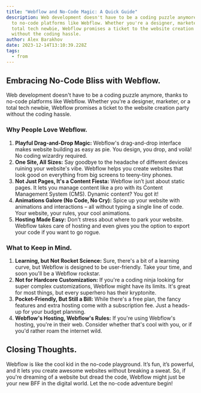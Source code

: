 ```yaml
---
title: "Webflow and No-Code Magic: A Quick Guide"
description: Web development doesn't have to be a coding puzzle anymore, thanks
  to no-code platforms like Webflow. Whether you're a designer, marketer, or a
  total tech newbie, Webflow promises a ticket to the website creation party
  without the coding hassle.
author: Alex Barakhov
date: 2023-12-14T13:10:39.228Z
tags:
  - from
---
```

## Embracing No-Code Bliss with Webflow.

Web development doesn't have to be a coding puzzle anymore, thanks to no-code platforms like Webflow. Whether you're a designer, marketer, or a total tech newbie, Webflow promises a ticket to the website creation party without the coding hassle.

### Why People Love Webflow.

1. **Playful Drag-and-Drop Magic:** Webflow's drag-and-drop interface makes website building as easy as pie. You design, you drop, and voilà! No coding wizardry required.
2. **One Site, All Sizes:** Say goodbye to the headache of different devices ruining your website's vibe. Webflow helps you create websites that look good on everything from big screens to teeny-tiny phones.
3. **Not Just Pages, It's a Content Fiesta:** Webflow isn’t just about static pages. It lets you manage content like a pro with its Content Management System (CMS). Dynamic content? You got it!
4. **Animations Galore (No Code, No Cry):** Spice up your website with animations and interactions – all without typing a single line of code. Your website, your rules, your cool animations.
5. **Hosting Made Easy:** Don't stress about where to park your website. Webflow takes care of hosting and even gives you the option to export your code if you want to go rogue.

### What to Keep in Mind.

1. **Learning, but Not Rocket Science:** Sure, there's a bit of a learning curve, but Webflow is designed to be user-friendly. Take your time, and soon you'll be a Webflow rockstar.
2. **Not for Hardcore Customization:** If you're a coding ninja looking for super complex customizations, Webflow might have its limits. It's great for most things, but every superhero has their kryptonite.
3. **Pocket-Friendly, But Still a Bill:** While there's a free plan, the fancy features and extra hosting come with a subscription fee. Just a heads-up for your budget planning.
4. **Webflow's Hosting, Webflow's Rules:** If you're using Webflow's hosting, you're in their web. Consider whether that's cool with you, or if you'd rather roam the internet wild.

## Closing Thoughts.

Webflow is like the cool kid in the no-code playground. It’s fun, it’s powerful, and it lets you create awesome websites without breaking a sweat. So, if you're dreaming of a website but dread the code, Webflow might just be your new BFF in the digital world. Let the no-code adventure begin!
